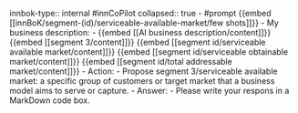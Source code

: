 innbok-type:: internal
#innCoPilot
collapsed:: true
	- #prompt {{embed [[innBoK/segment-(id)/serviceable-available-market/few shots]]}}
		- My business description:
		- {{embed [[AI business description/content]]}} {{embed [[segment 3/content]]}} {{embed [[segment id/serviceable available market/content]]}} {{embed [[segment id/serviceable obtainable market/content]]}} {{embed [[segment id/total addressable market/content]]}}
		- Action:
		- Propose segment 3/serviceable available market: a specific group of customers or target market that a business model aims to serve or capture.
		- Answer:
		- Please write your respons in a MarkDown code box.




